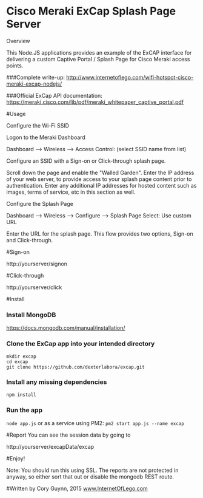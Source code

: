 # Cisco Meraki ExCap Splash Page Server

Overview

This Node.JS applications provides an example of the ExCAP interface for delivering a custom Captive Portal / Splash Page for Cisco Meraki access points.

###Complete write-up: 
http://www.internetoflego.com/wifi-hotspot-cisco-meraki-excap-nodejs/

###Official ExCap API documentation: 
https://meraki.cisco.com/lib/pdf/meraki_whitepaper_captive_portal.pdf

#Usage

Configure the Wi-Fi SSID

Logon to the Meraki Dashboard

Dashboard --> Wireless --> Access Control: (select SSID name from list)

Configure an SSID with a Sign-on or Click-through splash page.

Scroll down the page and enable the "Walled Garden". Enter the IP address of your web server, to provide access to your splash page content prior to authentication. Enter any additional IP addresses for hosted content such as images, terms of service, etc in this section as well.

Configure the Splash Page

Dashboard --> Wireless --> Configure --> Splash Page Select: Use custom URL

Enter the URL for the splash page. This flow provides two options, Sign-on and Click-through.

#Sign-on

http://yourserver/signon


#Click-through

http://yourserver/click


#Install

### Install MongoDB
https://docs.mongodb.com/manual/installation/

### Clone the ExCap app into your intended directory 
```
mkdir excap
cd excap
git clone https://github.com/dexterlabora/excap.git
```

### Install any missing dependencies
`npm install`

### Run the app
`node app.js`       or as a service using PM2:  `pm2 start app.js --name excap`
   

#Report
You can see the session data by going to

http://yourserver/excapData/excap

#Enjoy!

Note: You should run this using SSL. The reports are not protected in anyway, so either sort that out or disable the mongodb REST route.


#Written by
Cory Guynn, 2015
www.InternetOfLego.com


